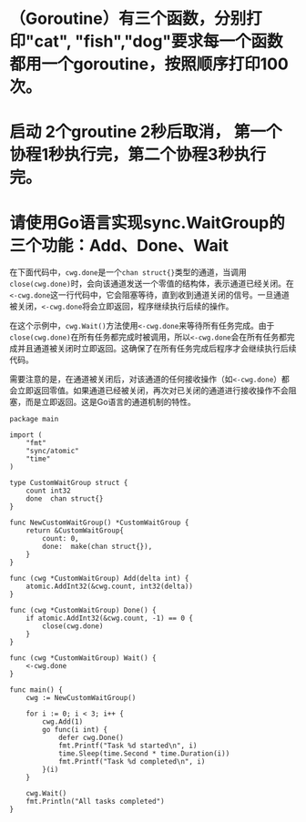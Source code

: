 # （Goroutine）有三个函数，分别打印"cat", "fish","dog"要求每一个函数都用一个goroutine，按照顺序打印100次。


# 启动 2个groutine 2秒后取消， 第一个协程1秒执行完，第二个协程3秒执行完。


# 请使用Go语言实现sync.WaitGroup的三个功能：Add、Done、Wait
在下面代码中，`cwg.done`是一个`chan struct{}`类型的通道，当调用`close(cwg.done)`时，会向该通道发送一个零值的结构体，表示通道已经关闭。在`<-cwg.done`这一行代码中，它会阻塞等待，直到收到通道关闭的信号。一旦通道被关闭，`<-cwg.done`将会立即返回，程序继续执行后续的操作。

在这个示例中，`cwg.Wait()`方法使用`<-cwg.done`来等待所有任务完成。由于`close(cwg.done)`在所有任务都完成时被调用，所以`<-cwg.done`会在所有任务都完成并且通道被关闭时立即返回。这确保了在所有任务完成后程序才会继续执行后续代码。

需要注意的是，在通道被关闭后，对该通道的任何接收操作（如`<-cwg.done`）都会立即返回零值。如果通道已经被关闭，再次对已关闭的通道进行接收操作不会阻塞，而是立即返回。这是Go语言的通道机制的特性。

```
package main

import (
	"fmt"
	"sync/atomic"
	"time"
)

type CustomWaitGroup struct {
	count int32
	done  chan struct{}
}

func NewCustomWaitGroup() *CustomWaitGroup {
	return &CustomWaitGroup{
		count: 0,
		done:  make(chan struct{}),
	}
}

func (cwg *CustomWaitGroup) Add(delta int) {
	atomic.AddInt32(&cwg.count, int32(delta))
}

func (cwg *CustomWaitGroup) Done() {
	if atomic.AddInt32(&cwg.count, -1) == 0 {
		close(cwg.done)
	}
}

func (cwg *CustomWaitGroup) Wait() {
	<-cwg.done
}

func main() {
	cwg := NewCustomWaitGroup()

	for i := 0; i < 3; i++ {
		cwg.Add(1)
		go func(i int) {
			defer cwg.Done()
			fmt.Printf("Task %d started\n", i)
			time.Sleep(time.Second * time.Duration(i))
			fmt.Printf("Task %d completed\n", i)
		}(i)
	}

	cwg.Wait()
	fmt.Println("All tasks completed")
}

```